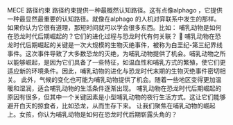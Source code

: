 MECE
路径约束
路径约束提供一种最概然认知路径。这有点像alphago ，它提供一种最显然最重要的认知路径。就像在alphago 的人机对弈联系中发生的那样。如果你认为它很有道理，那短时间就可以学会很多东西。比如：
    哺乳动物是如何在恐龙时代后期崛起的？它们的进化过程与恐龙时代有何关联？
    💬 哺乳动物在恐龙时代后期崛起的关键是一次大规模的生物灭绝事件，被称为白垩纪-第三纪界线事件。这次事件导致了大多数恐龙的灭绝，为哺乳动物提供了机会。哺乳动物之所以能够崛起，是因为它们具备了一些特征，如温血性和哺乳方式的繁殖，使它们更适应新的环境条件。因此，哺乳动物的进化与恐龙时代末期的生物灭绝事件密切相关。
    此外，气候的变化也可能为哺乳动物提供了机会。随着一些地区变得更加温暖和湿润，适合哺乳动物的生活条件逐渐出现。
    哺乳动物在恐龙时代后期崛起的原因有很多，但其中一个关键因素是小型哺乳动物的夜行生活方式。这让它们能够避开白天的掠食者，比如恐龙，从而生存下来。
    让我们聚焦在哺乳动物的崛起上。女孩，你认为哺乳动物是如何在恐龙时代后期崭露头角的？